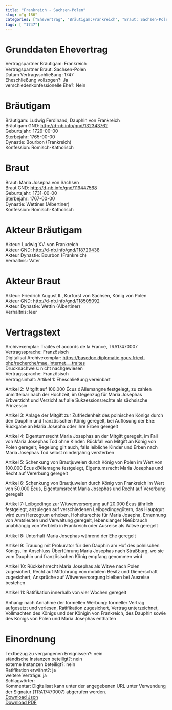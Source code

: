 ```yaml
---
title: "Frankreich - Sachsen-Polen"
slug: ="g-186"
categories: ["Ehevertrag", "Bräutigam:Frankreich", "Braut: Sachsen-Polen", "Eheschließung vollzogen?:Ja", "verschiedenkonfessionelle Ehe?:Nein", "Dynastie Bräutigam:Bourbon (Frankreich)", "Akteur Bräutigam:Ludwig XV. von Frankreich", "Akteur Braut:Friedrich August II., Kurfürst von Sachsen, König von Polen", "Textbezug?:nein", "Ständisch?:nein", "Ratifikation?:ja", "Sonstiges?:ja", "Bräutigam:Frankreich", "Braut: Sachsen-Polen"]
tags: [ "1747"]
---
```

<!--more-->

# Grunddaten Ehevertrag

Vertragspartner Bräutigam: Frankreich<br>
Vertragspartner Braut: Sachsen-Polen<br>
Datum Vertragsschließung: 1747<br>
Eheschließung vollzogen?: Ja<br>
verschiedenkonfessionelle Ehe?: Nein<br>
# Bräutigam

Bräutigam: Ludwig Ferdinand, Dauphin von Frankreich<br>
Bräutigam GND: http://d-nb.info/gnd/132343762<br>
Geburtsjahr: 1729-00-00<br>
Sterbejahr: 1765-00-00<br>
Dynastie: Bourbon (Frankreich)<br>
Konfession: Römisch-Katholisch<br>
# Braut

Braut: Maria Josepha von Sachsen<br>
Braut GND: http://d-nb.info/gnd/119447568<br>
Geburtsjahr: 1731-00-00<br>
Sterbejahr: 1767-00-00<br>
Dynastie: Wettiner (Albertiner)<br>
Konfession: Römisch-Katholisch<br>
# Akteur Bräutigam

Akteur: Ludwig XV. von Frankreich<br>
Akteur GND: http://d-nb.info/gnd/118729438<br>
Akteur Dynastie: Bourbon (Frankreich)<br>
Verhältnis: Vater<br>
# Akteur Braut

Akteur: Friedrich August II., Kurfürst von Sachsen, König von Polen<br>
Akteur GND: http://d-nb.info/gnd/118505092<br>
Akteur Dynastie: Wettin (Albertiner)<br>
Verhältnis: leer<br>
# Vertragstext

Archivexemplar: Traités et accords de la France, TRA17470007<br>
Vertragssprache: Französisch<br>
Digitalisat Archivexemplar: https://basedoc.diplomatie.gouv.fr/exl-php/recherche/mae_internet___traites<br>
Drucknachweis: nicht nachgewiesen<br>
Vertragssprache: Französisch<br>
Vertragsinhalt: Artikel 1: Eheschließung vereinbart

Artikel 2: Mitgift auf 100.000 Écus d’Allemangne festgelegt, zu zahlen unmittelbar nach der Hochzeit, im Gegenzug für Maria Josephas Erbverzicht und Verzicht auf alle Sukzessionsrechte als sächsische Prinzessin

Artikel 3: Anlage der Mitgift zur Zufriedenheit des polnischen Königs durch den Dauphin und französischen König geregelt, bei Auflösung der Ehe: Rückgabe an Maria Josepha oder ihre Erben geregelt

Artikel 4: Eigentumsrecht Maria Josephas an der Mitgift geregelt, im Fall von Maria Josephas Tod ohne Kinder: Rückfall von Mitgift an König von Polen geregelt; Regelung gilt auch, falls leibliche Kinder und Erben nach Maria Josephas Tod selbst minderjährig versterben

Artikel 5: Schenkung von Brautjuwelen durch König von Polen im Wert von 100.000 Écus d’Allemagne festgelegt, Eigentumsrecht Maria Josephas und Recht auf Vererbung geregelt

Artikel 6: Schenkung von Brautjuwelen durch König von Frankreich im Wert von 50.000 Écus, Eigentumsrecht Maria Josephas und Recht auf Vererbung geregelt 

Artikel 7: Leibgedinge zur Witwenversorgung auf 20.000 Écus jährlich festgelegt, anzulegen auf verschiedenen Leibgedingegütern, das Hauptgut wird zum Herzogtum erhoben, Hoheitsrechte für Maria Josepha, Ernennung von Amtsleuten und Verwaltung geregelt, lebenslanger Nießbrauch unabhängig von Verbleib in Frankreich oder Ausreise als Witwe geregelt

Artikel 8: Unterhalt Maria Josephas während der Ehe geregelt

Artikel 9: Trauung mit Prokurator für den Dauphin am Hof des polnischen Königs, im Anschluss Überführung  Maria Josephas nach Straßburg, wo sie vom Dauphin und französischen König empfang genommen wird

Artikel 10: Rückkehrrecht Maria Josephas als Witwe nach Polen zugesichert, Recht auf Mitführung von mobilem Besitz und Dienerschaft zugesichert, Ansprüche auf Witwenversorgung bleiben bei Ausreise bestehen

Artikel 11: Ratifikation innerhalb von vier Wochen geregelt

Anhang: nach Annahme der formellen Werbung: formeller Vertrag aufgesetzt und verlesen, Ratifikation zugesichert, Vertrag unterzeichnet, Vollmachten des Königs und der Königin von Frankreich, des Dauphin sowie des Königs von Polen und Maria Josephas enthalten<br>
# Einordnung

Textbezug zu vergangenen Ereignissen?: nein<br>
ständische Instanzen beteiligt?: nein<br>
externe Instanzen beteiligt?: nein<br>
Ratifikation erwähnt?: ja<br>
weitere Verträge: ja<br>
Schlagwörter: <br>
Kommentar: Digitalisat kann unter der angegebenen URL unter Verwendung der Signatur (TRA17470007) abgerufen werden.<br>
[Download Json](/vertraege/vertrag-186.json)<br>
[Download PDF](/vertraege/v7.pdf)